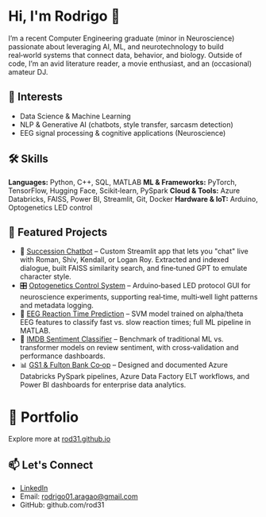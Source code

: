 # Hi, I'm Rodrigo 👋

I’m a recent Computer Engineering graduate (minor in Neuroscience) passionate about leveraging AI, ML, and neurotechnology to build real‑world systems that connect data, behavior, and biology. Outside of code, I’m an avid literature reader, a movie enthusiast, and an (occasional) amateur DJ.

## 🧠 Interests

* Data Science & Machine Learning
* NLP & Generative AI (chatbots, style transfer, sarcasm detection)
* EEG signal processing & cognitive applications (Neuroscience)

## 🛠️ Skills

**Languages:** Python, C++, SQL, MATLAB
**ML & Frameworks:** PyTorch, TensorFlow, Hugging Face, Scikit‑learn, PySpark
**Cloud & Tools:** Azure Databricks, FAISS, Power BI, Streamlit, Git, Docker
**Hardware & IoT:** Arduino, Optogenetics LED control

## 🚀 Featured Projects

* 💬 [Succession Chatbot](https://github.com/rod31/succession-chatbot) – Custom Streamlit app that lets you "chat" live with Roman, Shiv, Kendall, or Logan Roy. Extracted and indexed dialogue, built FAISS similarity search, and fine‑tuned GPT to emulate character style.
* 🎛️ [Optogenetics Control System](https://github.com/rod31/optogenetics-gui) – Arduino‑based LED protocol GUI for neuroscience experiments, supporting real‑time, multi‑well light patterns and metadata logging.
* 🧠 [EEG Reaction Time Prediction](https://github.com/rod31/eeg-reaction-time) – SVM model trained on alpha/theta EEG features to classify fast vs. slow reaction times; full ML pipeline in MATLAB.
* 🎥 [IMDB Sentiment Classifier](https://github.com/rod31/imdb-sentiment-analysis) – Benchmark of traditional ML vs. transformer models on review sentiment, with cross‑validation and performance dashboards.
* 📊 [GS1 & Fulton Bank Co‑op](#) – Designed and documented Azure Databricks PySpark pipelines, Azure Data Factory ELT workflows, and Power BI dashboards for enterprise data analytics.

# 🎨 Portfolio

Explore more at [rod31.github.io](https://rod31.github.io/)

## 📫 Let's Connect

* [LinkedIn](https://www.linkedin.com/in/rb-aragao)
* Email: [rodrigo01.aragao@gmail.com](mailto:rodrigo01.aragao@gmail.com)
* GitHub: github.com/rod31

<!--😊 Thanks for stopping by!🎵-->
